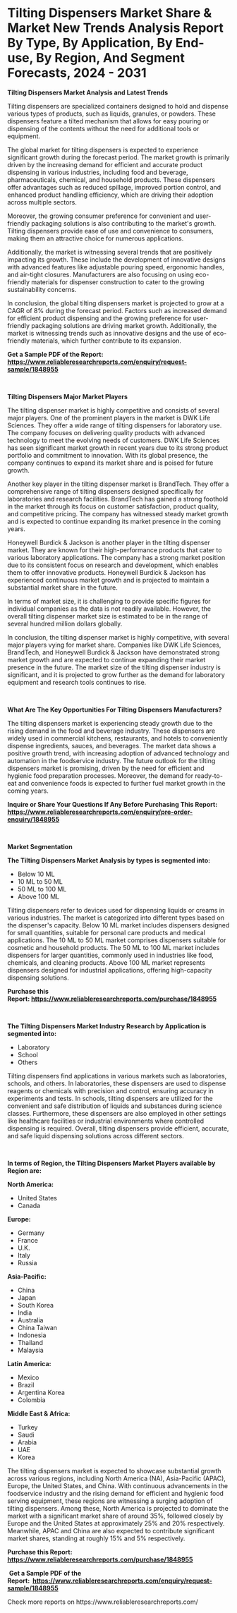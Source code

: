 <p><h1>Tilting Dispensers Market Share & Market New Trends Analysis Report By Type, By Application, By End-use, By Region, And Segment Forecasts, 2024 - 2031</h1></p><p><strong>Tilting Dispensers Market Analysis and Latest Trends</strong></p>
<p><p>Tilting dispensers are specialized containers designed to hold and dispense various types of products, such as liquids, granules, or powders. These dispensers feature a tilted mechanism that allows for easy pouring or dispensing of the contents without the need for additional tools or equipment.</p><p>The global market for tilting dispensers is expected to experience significant growth during the forecast period. The market growth is primarily driven by the increasing demand for efficient and accurate product dispensing in various industries, including food and beverage, pharmaceuticals, chemical, and household products. These dispensers offer advantages such as reduced spillage, improved portion control, and enhanced product handling efficiency, which are driving their adoption across multiple sectors.</p><p>Moreover, the growing consumer preference for convenient and user-friendly packaging solutions is also contributing to the market's growth. Tilting dispensers provide ease of use and convenience to consumers, making them an attractive choice for numerous applications.</p><p>Additionally, the market is witnessing several trends that are positively impacting its growth. These include the development of innovative designs with advanced features like adjustable pouring speed, ergonomic handles, and air-tight closures. Manufacturers are also focusing on using eco-friendly materials for dispenser construction to cater to the growing sustainability concerns.</p><p>In conclusion, the global tilting dispensers market is projected to grow at a CAGR of 8% during the forecast period. Factors such as increased demand for efficient product dispensing and the growing preference for user-friendly packaging solutions are driving market growth. Additionally, the market is witnessing trends such as innovative designs and the use of eco-friendly materials, which further contribute to its expansion.</p></p>
<p><strong>Get a Sample PDF of the Report:&nbsp; <a href="https://www.reliableresearchreports.com/enquiry/request-sample/1848955">https://www.reliableresearchreports.com/enquiry/request-sample/1848955</a></strong></p>
<p>&nbsp;</p>
<p><strong>Tilting Dispensers Major Market Players</strong></p>
<p><p>The tilting dispenser market is highly competitive and consists of several major players. One of the prominent players in the market is DWK Life Sciences. They offer a wide range of tilting dispensers for laboratory use. The company focuses on delivering quality products with advanced technology to meet the evolving needs of customers. DWK Life Sciences has seen significant market growth in recent years due to its strong product portfolio and commitment to innovation. With its global presence, the company continues to expand its market share and is poised for future growth.</p><p>Another key player in the tilting dispenser market is BrandTech. They offer a comprehensive range of tilting dispensers designed specifically for laboratories and research facilities. BrandTech has gained a strong foothold in the market through its focus on customer satisfaction, product quality, and competitive pricing. The company has witnessed steady market growth and is expected to continue expanding its market presence in the coming years.</p><p>Honeywell Burdick & Jackson is another player in the tilting dispenser market. They are known for their high-performance products that cater to various laboratory applications. The company has a strong market position due to its consistent focus on research and development, which enables them to offer innovative products. Honeywell Burdick & Jackson has experienced continuous market growth and is projected to maintain a substantial market share in the future.</p><p>In terms of market size, it is challenging to provide specific figures for individual companies as the data is not readily available. However, the overall tilting dispenser market size is estimated to be in the range of several hundred million dollars globally.</p><p>In conclusion, the tilting dispenser market is highly competitive, with several major players vying for market share. Companies like DWK Life Sciences, BrandTech, and Honeywell Burdick & Jackson have demonstrated strong market growth and are expected to continue expanding their market presence in the future. The market size of the tilting dispenser industry is significant, and it is projected to grow further as the demand for laboratory equipment and research tools continues to rise.</p></p>
<p>&nbsp;</p>
<p><strong>What Are The Key Opportunities For Tilting Dispensers Manufacturers?</strong></p>
<p><p>The tilting dispensers market is experiencing steady growth due to the rising demand in the food and beverage industry. These dispensers are widely used in commercial kitchens, restaurants, and hotels to conveniently dispense ingredients, sauces, and beverages. The market data shows a positive growth trend, with increasing adoption of advanced technology and automation in the foodservice industry. The future outlook for the tilting dispensers market is promising, driven by the need for efficient and hygienic food preparation processes. Moreover, the demand for ready-to-eat and convenience foods is expected to further fuel market growth in the coming years.</p></p>
<p><strong>Inquire or Share Your Questions If Any Before Purchasing This Report: <a href="https://www.reliableresearchreports.com/enquiry/pre-order-enquiry/1848955">https://www.reliableresearchreports.com/enquiry/pre-order-enquiry/1848955</a></strong></p>
<p>&nbsp;</p>
<p><strong>Market Segmentation</strong></p>
<p><strong>The Tilting Dispensers Market Analysis by types is segmented into:</strong></p>
<p><ul><li>Below 10 ML</li><li>10 ML to 50 ML</li><li>50 ML to 100 ML</li><li>Above 100 ML</li></ul></p>
<p><p>Tilting dispensers refer to devices used for dispensing liquids or creams in various industries. The market is categorized into different types based on the dispenser's capacity. Below 10 ML market includes dispensers designed for small quantities, suitable for personal care products and medical applications. The 10 ML to 50 ML market comprises dispensers suitable for cosmetic and household products. The 50 ML to 100 ML market includes dispensers for larger quantities, commonly used in industries like food, chemicals, and cleaning products. Above 100 ML market represents dispensers designed for industrial applications, offering high-capacity dispensing solutions.</p></p>
<p><strong>Purchase this Report:&nbsp;<a href="https://www.reliableresearchreports.com/purchase/1848955">https://www.reliableresearchreports.com/purchase/1848955</a></strong></p>
<p>&nbsp;</p>
<p><strong>The Tilting Dispensers Market Industry Research by Application is segmented into:</strong></p>
<p><ul><li>Laboratory</li><li>School</li><li>Others</li></ul></p>
<p><p>Tilting dispensers find applications in various markets such as laboratories, schools, and others. In laboratories, these dispensers are used to dispense reagents or chemicals with precision and control, ensuring accuracy in experiments and tests. In schools, tilting dispensers are utilized for the convenient and safe distribution of liquids and substances during science classes. Furthermore, these dispensers are also employed in other settings like healthcare facilities or industrial environments where controlled dispensing is required. Overall, tilting dispensers provide efficient, accurate, and safe liquid dispensing solutions across different sectors.</p></p>
<p>&nbsp;</p>
<p><strong>In terms of Region, the Tilting Dispensers Market Players available by Region are:</strong></p>
<p>
    <p> <strong> North America: </strong>
        <ul>
            <li>United States</li>
            <li>Canada</li>
        </ul>
        </p> 
    <p> <strong> Europe: </strong>
        <ul>
            <li>Germany</li>
            <li>France</li>
            <li>U.K.</li>
            <li>Italy</li>
            <li>Russia</li>
        </ul>
        </p> 
    <p> <strong> Asia-Pacific: </strong>
        <ul>
            <li>China</li>
            <li>Japan</li>
            <li>South Korea</li>
            <li>India</li>
            <li>Australia</li>
            <li>China Taiwan</li>
            <li>Indonesia</li>
            <li>Thailand</li>
            <li>Malaysia</li>
        </ul>
        </p> 
    <p> <strong> Latin America: </strong>
        <ul>
            <li>Mexico</li>
            <li>Brazil</li>
            <li>Argentina Korea</li>
            <li>Colombia</li>
        </ul>
        </p> 
    <p> <strong> Middle East & Africa: </strong>
        <ul>
            <li>Turkey</li>
            <li>Saudi</li>
            <li>Arabia</li>
            <li>UAE</li>
            <li>Korea</li>
        </ul>
    </p>
    </p>
<p><p>The tilting dispensers market is expected to showcase substantial growth across various regions, including North America (NA), Asia-Pacific (APAC), Europe, the United States, and China. With continuous advancements in the foodservice industry and the rising demand for efficient and hygienic food serving equipment, these regions are witnessing a surging adoption of tilting dispensers. Among these, North America is projected to dominate the market with a significant market share of around 35%, followed closely by Europe and the United States at approximately 25% and 20% respectively. Meanwhile, APAC and China are also expected to contribute significant market shares, standing at roughly 15% and 5% respectively.</p></p>
<p><strong>Purchase this Report: <a href="https://www.reliableresearchreports.com/purchase/1848955">https://www.reliableresearchreports.com/purchase/1848955</a></strong></p>
<p>&nbsp;<strong>Get a Sample PDF of the Report:&nbsp;&nbsp;<a href="https://www.reliableresearchreports.com/enquiry/request-sample/1848955">https://www.reliableresearchreports.com/enquiry/request-sample/1848955</a></strong></p>
<p><strong></strong></p>
<p>Check more reports on https://www.reliableresearchreports.com/</p>